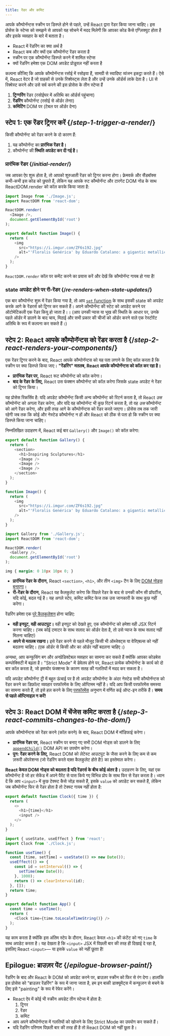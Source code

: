 ```yaml
---
title: रेंडर और कमिट
---
```


<Intro>

आपके कौम्पोनॅन्टस स्क्रीन पर डिस्प्ले होने से पहले, उन्हें React द्वारा रेंडर किया जाना चाहिए। इस प्रोसेस के स्टेप्स को समझने से आपको यह सोचने में मदद मिलेगी कि आपका कोड कैसे एग्ज़िक्युट होता है और इसके व्यवहार के बारे में बताता है।

</Intro>

<YouWillLearn>

* React में रेंडरिंग का क्या अर्थ है
* React कब और क्यों एक कौम्पोनॅन्ट रेंडर करता है
* स्क्रीन पर एक कौम्पोनॅन्ट डिस्प्ले करने में शामिल स्टेप्स
* क्यों रेंडरिंग हमेशा एक DOM अपडेट प्रोडूयज़ नहीं करता है

</YouWillLearn>

कल्पना कीजिए कि आपके कौम्पोनॅन्टस रसोई में रसोइया हैं, सामग्री से स्वादिष्ट व्यंजन इकट्ठा करते हैं। ऐसे में, React वेटर है जो ग्राहकों से उनके रिक्वेस्ट्स लेता है और उन्हें उनके ऑर्डर्स लाके देता है। UI से रिक्वेस्ट करने और उसे सर्व करने की इस प्रोसेस के तीन स्टेप्स हैं

1. **ट्रिग्गरिंग** रेंडर (रसोईघर में अतिथि का ऑर्डर्स पहुंचाना)
2. **रेंडरिंग** कौम्पोनॅन्ट (रसोई से ऑर्डर लेनाा)
3. **कमिटिंग** DOM पर (टेबल पर ऑर्डर देना)

<IllustrationBlock sequential>
  <Illustration caption="Trigger" alt="React as a server in a restaurant, fetching orders from the users and delivering them to the Component Kitchen." src="/images/docs/illustrations/i_render-and-commit1.png" />
  <Illustration caption="Render" alt="The Card Chef gives React a fresh Card component." src="/images/docs/illustrations/i_render-and-commit2.png" />
  <Illustration caption="Commit" alt="React delivers the Card to the user at their table." src="/images/docs/illustrations/i_render-and-commit3.png" />
</IllustrationBlock>

## स्टेप 1: एक रेंडर ट्रिगर करें {/*step-1-trigger-a-render*/}

किसी कौम्पोनॅन्ट को रेंडर करने के दो कारण हैं:

1. यह कौम्पोनॅन्ट का **प्रारंभिक रेंडर है।**
2. कौम्पोनॅन्ट की **स्थिति अपडेट कर दी गई है।**

### प्रारंभिक रेंडर {/*initial-render*/}

जब आपका ऐप शुरू होता है, तो आपको शुरुआती रेंडर को ट्रिगर करना होगा। फ़्रेमवर्क और सैंडबॉक्स कभी-कभी इस कोड को छुपाते हैं, लेकिन यह आपके रुट कौम्पोनॅन्ट और टारगेट DOM नोड के साथ ReactDOM.render को कॉल करके किया जाता है:

<Sandpack>

```js index.js active
import Image from './Image.js';
import ReactDOM from 'react-dom';

ReactDOM.render(
  <Image />,
  document.getElementById('root')
);
```

```js Image.js
export default function Image() {
  return (
    <img
      src="https://i.imgur.com/ZF6s192.jpg"
      alt="'Floralis Genérica' by Eduardo Catalano: a gigantic metallic flower sculpture with reflective petals"
    />
  );
}
```

</Sandpack>

`ReactDOM.render` कॉल पर कमेंट करने का प्रयास करें और देखें कि कौम्पोनॅन्ट गायब हो गया है!

### state अपडेट होने पर री-रेंडर {/*re-renders-when-state-updates*/}

एक बार कौम्पोनॅन्ट शुरू में रेंडर किया गया है, तो आप  [`set` function](/apis/usestate#setstate) के साथ इसकी state को अपडेट करके आगे के रेंडरर्स को ट्रिगर कर सकते हैं। अपने कौम्पोनॅन्ट की स्टेट को अपडेट करने पर ऑटोमेटिकली एक रेंडर कियु हो जाता है।। (आप उनकी प्यास या भूख की स्थिति के आधार पर, उनके पहले ऑर्डर में डालने के बाद चाय, मिठाई और सभी प्रकार की चीजों को ऑर्डर करने वाले एक रेस्टोरेंट अतिथि के रूप में कल्पना कर सकते हैं।)

<IllustrationBlock sequential>
  <Illustration caption="State update..." alt="React as a server in a restaurant, serving a Card UI to the user, represented as a patron with a cursor for their head. They patron expresses they want a pink card, not a black one!" src="/images/docs/illustrations/i_rerender1.png" />
  <Illustration caption="...triggers..." alt="React returns to the Component Kitchen and tells the Card Chef they need a pink Card." src="/images/docs/illustrations/i_rerender2.png" />
  <Illustration caption="...render!" alt="The Card Chef gives React the pink Card." src="/images/docs/illustrations/i_rerender3.png" />
</IllustrationBlock>

## स्टेप 2: React आपके कौम्पोनॅन्टस को रेंडर करता है {/*step-2-react-renders-your-components*/}

एक रेंडर ट्रिगर करने के बाद, React आपके कौम्पोनॅन्टस को यह पता लगाने के लिए कॉल करता है कि स्क्रीन पर क्या डिस्प्ले किया जाए। **"रेंडरिंग" मतलब, React आपके कौम्पोनॅन्टस को कॉल कर रहा है।**

* **प्रारंभिक रेंडर पर,** React रूट कौम्पोनॅन्ट को कॉल करेगा।
* **बाद के रेंडर के लिए,** React उस फंक्शन कौम्पोनॅन्ट को कॉल करेगा जिसके state अपडेट ने रेंडर को ट्रिगर किया।

यह प्रोसेस रिकर्सिव है: यदि अपडेट कौम्पोनॅन्ट किसी अन्य कौम्पोनॅन्ट को रिटर्न करता है, तो React _उस_ कौम्पोनॅन्ट को अगला रेंडर करेगा, और यदि वह कौम्पोनॅन्ट भी कुछ रिटर्न करता है, तो वह _उस_ कौम्पोनॅन्ट को आगे रेंडर करेगा, और इसी तरह आगे के कौम्पोनॅन्टस को रेंडर करते जाएगा। प्रोसेस तब तक जारी रहेगी जब तक कि कोई और नेस्टेड कौम्पोनॅन्ट न हों और React को ठीक से पता हो कि स्क्रीन पर क्या डिस्प्ले किया जाना चाहिए।

निम्नलिखित उदाहरण में, React कई बार `Gallery()` और `Image()` को कॉल करेगा:

<Sandpack>

```js Gallery.js active
export default function Gallery() {
  return (
    <section>
      <h1>Inspiring Sculptures</h1>
      <Image />
      <Image />
      <Image />
    </section>
  );
}

function Image() {
  return (
    <img
      src="https://i.imgur.com/ZF6s192.jpg"
      alt="'Floralis Genérica' by Eduardo Catalano: a gigantic metallic flower sculpture with reflective petals"
    />
  );
}
```

```js index.js
import Gallery from './Gallery.js';
import ReactDOM from 'react-dom';

ReactDOM.render(
  <Gallery />,
  document.getElementById('root')
);
```

```css
img { margin: 0 10px 10px 0; }
```

</Sandpack>

* **प्रारंभिक रेंडर के दौरान,** React `<section>`, `<h1>`, और तीन `<img>` टैग के लिए [DOM नोड्स बनाएगा](https://developer.mozilla.org/docs/Web/API/Document/createElement)।
* **री-रेंडर के दौरान,** React यह कैलकुलेट करेगा कि पिछले रेंडर के बाद से उनकी कौन सी प्रॉपर्टीज, यदि कोई, बदल गई है। यह अगले स्टेप, कमिट कमिट फेज तक उस जानकारी के साथ कुछ नहीं करेगा।

<Gotcha>

रेंडरिंग हमेशा एक [पुरे कैलकुलेशन](/learn/keeping-components-pure) होना चाहिए:

* **वही इनपुट, वही आउटपुट।** वही इनपुट को देखते हुए, एक कौम्पोनॅन्ट को हमेशा वही JSX रिटर्न करना चाहिए। (जब कोई टमाटर के साथ सलाद का ऑर्डर देता है, तो उसे प्याज के साथ सलाद नहीं मिलना चाहिए!)
* **अपने से मतलब रखना।** इसे रेंडर करने से पहले मौजूद किसी भी ऑब्जेक्ट्स या वेरिएबल्स को नहीं बदलना चाहिए। (एक ऑर्डर से किसी और का ऑर्डर नहीं बदलना चाहिए।)

अन्यथा, आप कन्फुसिंग बग और अनप्रेडिक्टेबल व्यवहार का सामना कर सकते हैं क्योंकि आपका कोडबेस कम्प्लेक्सिटी में बढ़ता है। "Strict Mode" में डेवेलप होने पर, React प्रत्येक कौम्पोनॅन्ट के कार्य को दो बार कॉल करता है, जो इमप्योर फंक्शन्स के कारण सतह की गलतियों में मदद कर सकता है।

</Gotcha>

<DeepDive title="Optimizing performance">

यदि अपडेट कौम्पोनॅन्ट ट्री में बहुत ऊंचाई पर है तो अपडेट कौम्पोनॅन्ट के अंदर नेस्टेड सभी कौम्पोनॅन्टस को रेंडर करने का डिफ़ॉल्ट व्यवहार परफॉरमेंस के लिए ऑप्टिमम नहीं है। यदि आप किसी परफॉरमेंस समस्या का सामना करते हैं, तो इसे हल करने के लिए [परफॉरमेंस](/learn/performance) अनुभाग में वर्णित कई ऑप्ट-इन तरीके हैं। **समय से पहले ऑप्टिमाइज़ न करें!**

</DeepDive>

## स्टेप 3: React DOM में चेंजेस कमिट करता है {/*step-3-react-commits-changes-to-the-dom*/}

आपके कौम्पोनॅन्टस को रेंडर करने (कॉल करने) के बाद, React DOM में मॉडिफाई करेगा।

* **प्रारंभिक रेंडर पर,** React स्क्रीन पर बनाए गए सभी DOM नोड्स को डालने के लिए [`appendChild()`](https://developer.mozilla.org/docs/Web/API/Node/appendChild)  DOM API का उपयोग करेगा।
* **पुन: रेंडर करने के लिए,** React DOM को लेटेस्ट आउटपुट के जैसा करने के लिए कम से कम ज़रूरी ऑपरेशन्स (जो रेंडरिंग करते वक़्त कैलकुलेट होते है!) का इस्तेमाल करेगा।    

**React केवल DOM नोड्स को बदलता है यदि रेंडरर्स के बीच कोई अंतर है।** उदाहरण के लिए, यहां एक कौम्पोनॅन्ट है जो हर सेकेंड में अपने पैरेंट से पास किये गए विभिन्न प्रोप के साथ फिर से रेंडर करता है। ध्यान दें कि आप `<input>` में कुछ टेक्स्ट कैसे जोड़ सकते हैं, इसके `value` को अपडेट कर सकते हैं, लेकिन जब कौम्पोनॅन्ट फिर से रेंडर होता है तो टेक्स्ट गायब नहीं होता है:

<Sandpack>

```js Clock.js active
export default function Clock({ time }) {
  return (
    <>
      <h1>{time}</h1>
      <input />
    </>
  );
}
```

```js App.js hidden
import { useState, useEffect } from 'react';
import Clock from './Clock.js';

function useTime() {
  const [time, setTime] = useState(() => new Date());
  useEffect(() => {
    const id = setInterval(() => {
      setTime(new Date());
    }, 1000);
    return () => clearInterval(id);
  }, []);
  return time;
}

export default function App() {
  const time = useTime();
  return (
    <Clock time={time.toLocaleTimeString()} />
  );
}
```

</Sandpack>

यह काम करता है क्योंकि इस अंतिम स्टेप के दौरान, React केवल `<h1>` की कंटेंट को नए `time` के साथ अपडेट करता है। यह देखता है कि `<input>` JSX में पिछली बार की तरह ही दिखाई दे रहा है, इसलिए React `<input>`— या इसके `value` को नहीं छूताा है!
## Epilogue: ब्राउज़र पेंट {/*epilogue-browser-paint*/}

रेंडरिंग के बाद और React के DOM को अपडेट करने पर, ब्राउज़र स्क्रीन को फिर से रंग देगा। हालांकि इस प्रोसेस को "ब्राउज़र रेंडरिंग" के रूप में जाना जाता है, हम इन बाकी डाक्यूमेंट्स में कन्फूज़न से बचने के लिए इसे "painting" के रूप में रेफेर करेंगे।

<Illustration alt="A browser painting 'still life with card element'." src="/images/docs/illustrations/i_browser-paint.png" />

<Recap>

* React ऐप में कोई भी स्क्रीन अपडेट तीन स्टेप्स में होता है:
  1. ट्रिगर
  2. रेंडर
  3. कमिट
* आप अपने कौम्पोनॅन्टस में गलतियों को खोजने के लिए Strict Mode का उपयोग कर सकते हैं। 
* यदि रेंडरिंग परिणाम पिछली बार की तरह ही है तो React DOM को नहीं छूता है।

</Recap>


